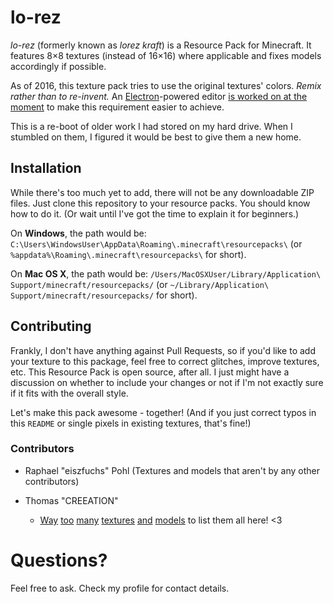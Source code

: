 # lo-rez

*lo-rez* (formerly known as *lorez kraft*) is a Resource Pack for Minecraft.
It features 8&times;8 textures (instead of 16&times;16) where applicable and fixes models accordingly if possible.

As of 2016, this texture pack tries to use the original textures' colors. *Remix rather than to re-invent.*
An [Electron](http://electron.atom.io)-powered editor [is worked on at the moment](https://github.com/eiszfuchs/lo-rez-editor) to make this requirement easier to achieve.

This is a re-boot of older work I had stored on my hard drive. When I stumbled on them, I figured it would be best to give them a new home.


## Installation

While there's too much yet to add, there will not be any downloadable ZIP files. Just clone this repository to your resource packs. You should know how to do it. (Or wait until I've got the time to explain it for beginners.)

On **Windows**, the path would be: `C:\Users\WindowsUser\AppData\Roaming\.minecraft\resourcepacks\` (or `%appdata%\Roaming\.minecraft\resourcepacks\` for short).

On **Mac OS X**, the path would be: `/Users/MacOSXUser/Library/Application\ Support/minecraft/resourcepacks/` (or `~/Library/Application\ Support/minecraft/resourcepacks/` for short).


## Contributing

Frankly, I don't have anything against Pull Requests, so if you'd like to add your texture to this package, feel free to correct glitches, improve textures, etc.
This Resource Pack is open source, after all.
I just might have a discussion on whether to include your changes or not if I'm not exactly sure if it fits with the overall style.

Let's make this pack awesome - together!
(And if you just correct typos in this `README` or single pixels in existing textures, that's fine!)


### Contributors

-   Raphael "eiszfuchs" Pohl (Textures and models that aren't by any other contributors)

-   Thomas "CREEATION"

    -   [Way](https://github.com/eiszfuchs/lo-rez/pull/1) [too](https://github.com/eiszfuchs/lo-rez/pull/2) [many](https://github.com/eiszfuchs/lo-rez/pull/3) [textures](https://github.com/eiszfuchs/lo-rez/pull/4) [and](https://github.com/eiszfuchs/lo-rez/pull/5) [models](https://github.com/eiszfuchs/lo-rez/pull/6) to list them all here! <3


# Questions?

Feel free to ask. Check my profile for contact details.
